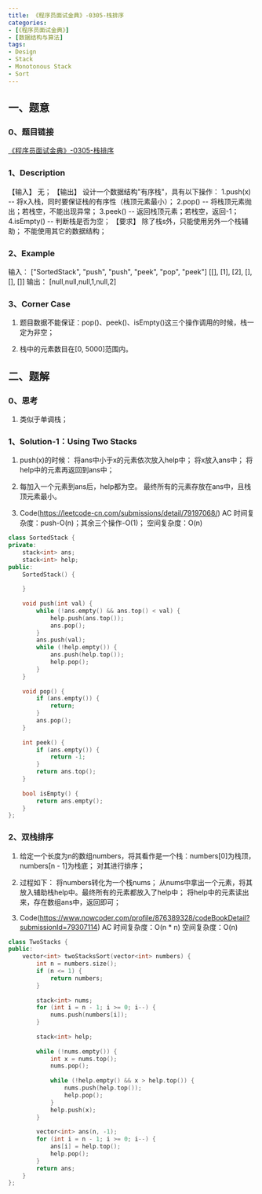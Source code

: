 ```yaml
---
title: 《程序员面试金典》-0305-栈排序
categories: 
- [《程序员面试金典》]
- [数据结构与算法]
tags: 
- Design
- Stack
- Monotonous Stack
- Sort
---
```


## 一、题意

### 0、题目链接
[《程序员面试金典》-0305-栈排序](https://leetcode-cn.com/problems/sort-of-stacks-lcci/)

### 1、Description
【输入】
无；
【输出】
设计一个数据结构"有序栈"，具有以下操作：
1.push(x) -- 将x入栈，同时要保证栈的有序性（栈顶元素最小）；
2.pop() -- 将栈顶元素抛出；若栈空，不能出现异常；
3.peek() -- 返回栈顶元素；若栈空，返回-1；
4.isEmpty() -- 判断栈是否为空；
【要求】
除了栈s外，只能使用另外一个栈辅助；
不能使用其它的数据结构；

### 2、Example
 输入：
["SortedStack", "push", "push", "peek", "pop", "peek"]
[[], [1], [2], [], [], []]
 输出：
[null,null,null,1,null,2]

<!-- more -->

### 3、Corner Case
1. 题目数据不能保证：pop()、peek()、isEmpty()这三个操作调用的时候，栈一定为非空；

2. 栈中的元素数目在[0, 5000]范围内。

## 二、题解

### 0、思考
1. 类似于单调栈；

### 1、Solution-1：Using Two Stacks
1. push(x)的时候：
将ans中小于x的元素依次放入help中；
将x放入ans中；
将help中的元素再返回到ans中；

2. 每加入一个元素到ans后，help都为空。
最终所有的元素存放在ans中，且栈顶元素最小。

3. Code(https://leetcode-cn.com/submissions/detail/79197068/)
AC
时间复杂度：push-O(n)；其余三个操作-O(1)；
空间复杂度：O(n)
```C++
class SortedStack {
private:
    stack<int> ans;
    stack<int> help;
public:
    SortedStack() {
 
    }
    
    void push(int val) {
        while (!ans.empty() && ans.top() < val) {
            help.push(ans.top());
            ans.pop();
        }
        ans.push(val);
        while (!help.empty()) {
            ans.push(help.top());
            help.pop();
        }
    }
    
    void pop() {
        if (ans.empty()) {
            return;
        }
        ans.pop();
    }
    
    int peek() {
        if (ans.empty()) {
            return -1;
        }
        return ans.top();
    }
    
    bool isEmpty() {
        return ans.empty();
    }
};
```

### 2、双栈排序
1. 给定一个长度为n的数组numbers，将其看作是一个栈：numbers[0]为栈顶，numbers[n - 1]为栈底；
对其进行排序；

2. 过程如下：
将numbers转化为一个栈nums；
从nums中拿出一个元素，将其放入辅助栈help中。最终所有的元素都放入了help中；
将help中的元素读出来，存在数组ans中，返回即可；

3. Code(https://www.nowcoder.com/profile/876389328/codeBookDetail?submissionId=79307114)
AC
时间复杂度：O(n * n)
空间复杂度：O(n)
```C++
class TwoStacks {
public:
    vector<int> twoStacksSort(vector<int> numbers) {
        int n = numbers.size();
        if (n <= 1) {
            return numbers;
        }
         
        stack<int> nums;
        for (int i = n - 1; i >= 0; i--) {
            nums.push(numbers[i]);
        }
         
        stack<int> help;
         
        while (!nums.empty()) {
            int x = nums.top();
            nums.pop();
             
            while (!help.empty() && x > help.top()) {
                nums.push(help.top());
                help.pop();
            }
            help.push(x);
        }
         
        vector<int> ans(n, -1);
        for (int i = n - 1; i >= 0; i--) {
            ans[i] = help.top();
            help.pop();
        }
        return ans;
    }
};
```
